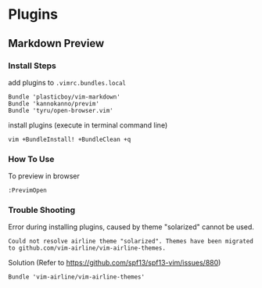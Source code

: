 # Plugins

## Markdown Preview

### Install Steps

add plugins to `.vimrc.bundles.local`

    Bundle 'plasticboy/vim-markdown'
    Bundle 'kannokanno/previm'
    Bundle 'tyru/open-browser.vim'

install plugins (execute in terminal command line)

    vim +BundleInstall! +BundleClean +q

### How To Use
To preview in browser

    :PrevimOpen

### Trouble Shooting

Error during installing plugins, caused by theme "solarized" cannot be used.

    Could not resolve airline theme "solarized". Themes have been migrated to github.com/vim-airline/vim-airline-themes.

Solution (Refer to https://github.com/spf13/spf13-vim/issues/880)

    Bundle 'vim-airline/vim-airline-themes'
